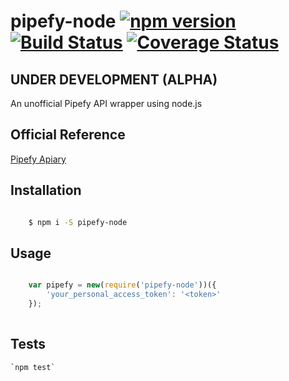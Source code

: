 pipefy-node
[![npm version](https://badge.fury.io/js/pipefy-node.svg)](https://badge.fury.io/js/pipefy-node)
[![Build Status](https://travis-ci.org/travis-ci/travis-web.svg?branch=master)](https://travis-ci.org/travis-ci/travis-web)
[![Coverage Status](https://coveralls.io/repos/github/gcfabri/pipefy-node/badge.svg?branch=master)](https://coveralls.io/github/gcfabri/pipefy-node?branch=master)
=========

## UNDER DEVELOPMENT (ALPHA)

An unofficial Pipefy API wrapper using node.js

## Official Reference

[Pipefy Apiary](http://docs.pipefy.apiary.io)

## Installation

```sh

    $ npm i -S pipefy-node

```

## Usage

```javascript

    var pipefy = new(require('pipefy-node'))({
        'your_personal_access_token': '<token>'
    });
    
```

## Tests

    `npm test`



